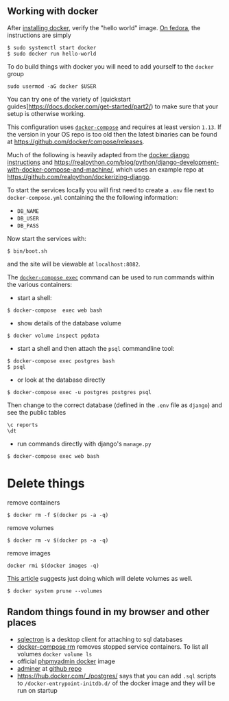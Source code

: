 Working with docker
-------------------

After [installing docker](https://docs.docker.com/engine/installation/), verify the "hello world" image. [On fedora](https://docs.docker.com/engine/installation/linux/docker-ce/fedora/), the instructions are simply

```
$ sudo systemctl start docker
$ sudo docker run hello-world
```

To do build things with docker you will need to add yourself to the `docker` group
```
sudo usermod -aG docker $USER
```
You can try one of the variety of [quickstart
guides]https://docs.docker.com/get-started/part2/) to make sure that
your setup is otherwise working.

This configuration uses [`docker-compose`](https://github.com/docker/compose) and requires at least version `1.13`. If the version in your OS repo is too old then the latest binaries can be found at https://github.com/docker/compose/releases.

Much of the following is heavily adapted from the [docker django instructions](https://docs.docker.com/compose/django/) and
https://realpython.com/blog/python/django-development-with-docker-compose-and-machine/, which uses an example repo at
https://github.com/realpython/dockerizing-django.

To start the services locally you will first need to create a `.env` file next to `docker-compose.yml` containing the the following information:
* `DB_NAME`
* `DB_USER`
* `DB_PASS`

Now start the services with:

```
$ bin/boot.sh
```
and the site will be viewable at `localhost:8082`.

The [`docker-compose exec`](https://docs.docker.com/compose/reference/exec/) command can be used to run commands within
the various containers:

* start a shell:
```
$ docker-compose  exec web bash
```

* show details of the database volume
```
$ docker volume inspect pgdata
```
* start a shell and then attach the `psql` commandline tool:
```
$ docker-compose exec postgres bash
$ psql
```

* or look at the database directly
```
$ docker-compose exec -u postgres postgres psql
```
Then change to the correct database (defined in the `.env` file as `django`) and see the public tables
```
\c reports
\dt
```

* run commands directly with django's `manage.py`
```
$ docker-compose exec web bash
```

Delete things
=============
remove containers
```
$ docker rm -f $(docker ps -a -q)
```
remove volumes
```
$ docker rm -v $(docker ps -a -q)
```
remove images
```
docker rmi $(docker images -q)
```
[This article](https://discuss.devopscube.com/t/how-to-delete-all-none-untagged-and-dangling-docker-containers-and-images/23) suggests just doing which will delete volumes as well.
```
$ docker system prune --volumes
```


Random things found in my browser and other places
--------------------------------------------------

* [sqlectron](https://sqlectron.github.io/) is a desktop client for attaching to sql databases
* [docker-compose rm](https://docs.docker.com/compose/reference/rm/) removes stopped service containers. To list all volumes `docker volume ls`
* official [phpmyadmin docker](https://github.com/phpmyadmin/docker) image
* [adminer](https://hub.docker.com/_/adminer/) at [github repo](https://github.com/vrana/adminer)
* https://hub.docker.com/_/postgres/ says that you can add `.sql` scripts to `/docker-entrypoint-initdb.d/` of the docker image and they will be run on startup
